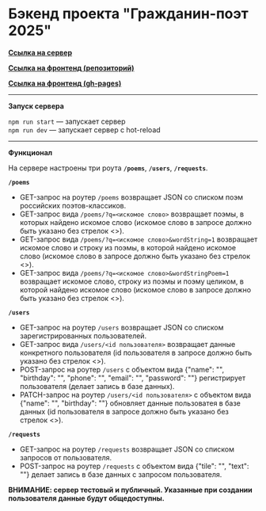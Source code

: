 # Бэкенд проекта "Гражданин-поэт 2025"

**[Ссылка на сервер](https://citizen-poet-2025.herokuapp.com/)**

**[Ссылка на фронтенд (репозиторий)](https://github.com/HappyMarvin/citizen-poet-2025)**

**[Ссылка на фронтенд (gh-pages)](https://happymarvin.github.io/citizen-poet-2025/)**


---

**Запуск сервера**

`npm run start` — запускает сервер   
`npm run dev` — запускает сервер с hot-reload


---

**Функционал**

На сервере настроены три роута **`/poems`**, **`/users`**, **`/requests`**.


**`/poems`**

* GET-запрос на роутер `/poems` возвращает JSON со списком поэм российских поэтов-классиков.
* GET-запрос вида `/poems/?q=<искомое слово>` возвращает поэмы, в которых найдено искомое слово (искомое слово в запросе должно быть указано без стрелок <>).
* GET-запрос вида `/poems/?q=<искомое слово>&wordString=1` возвращает искомое слово и строку из поэмы, в которой найдено искомое слово (искомое слово в запросе должно быть указано без стрелок <>).
* GET-запрос вида `/poems/?q=<искомое слово>&wordStringPoem=1` возвращает искомое слово, строку из поэмы и поэму целиком, в которой найдено искомое слово (искомое слово в запросе должно быть указано без стрелок <>).


**`/users`**

* GET-запрос на роутер `/users` возвращает JSON со списком зарегистрированных пользователей.
* GET-запрос вида `/users/<id пользователя>` возвращает данные конкретного пользователя (id пользователя в запросе должно быть указано без стрелок <>).
* POST-запрос на роутер `/users` с объектом вида {"name": "", "birthday": "", "phone": "", "email": "", "password": ""} регистрирует пользователя (делает запись в базе данных).
* PATCH-запрос на роутер `/users/<id пользователя>` с объектом вида {"name": "", "birthday": ""} обновляет данные пользоватея в базе данных (id пользователя в запросе должно быть указано без стрелок <>).


**`/requests`**

* GET-запрос на роутер `/requests` возвращает JSON со списком запросов от пользователя.
* POST-запрос на роутер `/requests` с объектом вида {"tile": "", "text": ""} делает запись в базе данных с запросом пользователя.


**ВНИМАНИЕ: сервер тестовый и публичный. Указанные при создании пользователя данные будут общедоступны.**
